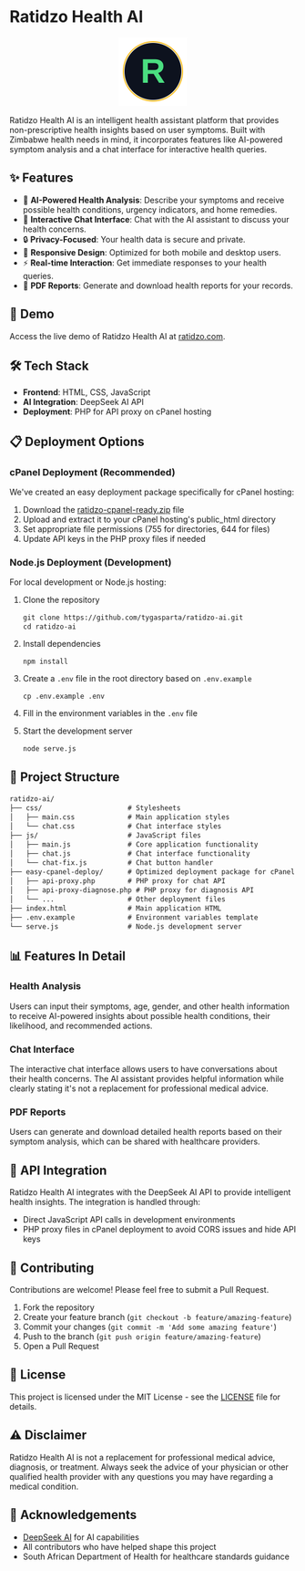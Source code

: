 # Ratidzo Health AI

<p align="center">
  <img src="assets/ratidzo-logo.svg" alt="Ratidzo Health AI Logo" width="120"/>
</p>

Ratidzo Health AI is an intelligent health assistant platform that provides non-prescriptive health insights based on user symptoms. Built with Zimbabwe health needs in mind, it incorporates features like AI-powered symptom analysis and a chat interface for interactive health queries.

## ✨ Features

- 🤖 **AI-Powered Health Analysis**: Describe your symptoms and receive possible health conditions, urgency indicators, and home remedies.
- 💬 **Interactive Chat Interface**: Chat with the AI assistant to discuss your health concerns.
- 🔒 **Privacy-Focused**: Your health data is secure and private.
- 📱 **Responsive Design**: Optimized for both mobile and desktop users.
- ⚡ **Real-time Interaction**: Get immediate responses to your health queries.
- 📄 **PDF Reports**: Generate and download health reports for your records.

## 🚀 Demo

Access the live demo of Ratidzo Health AI at [ratidzo.com](https://ratidzo.com).

## 🛠️ Tech Stack

- **Frontend**: HTML, CSS, JavaScript
- **AI Integration**: DeepSeek AI API
- **Deployment**: PHP for API proxy on cPanel hosting

## 📋 Deployment Options

### cPanel Deployment (Recommended)

We've created an easy deployment package specifically for cPanel hosting:

1. Download the [ratidzo-cpanel-ready.zip](https://github.com/tygasparta/ratidzo-ai/raw/main/ratidzo-cpanel-ready.zip) file
2. Upload and extract it to your cPanel hosting's public_html directory
3. Set appropriate file permissions (755 for directories, 644 for files)
4. Update API keys in the PHP proxy files if needed

### Node.js Deployment (Development)

For local development or Node.js hosting:

1. Clone the repository
   ```
   git clone https://github.com/tygasparta/ratidzo-ai.git
   cd ratidzo-ai
   ```

2. Install dependencies
   ```
   npm install
   ```

3. Create a `.env` file in the root directory based on `.env.example`
   ```
   cp .env.example .env
   ```

4. Fill in the environment variables in the `.env` file

5. Start the development server
   ```
   node serve.js
   ```

## 📂 Project Structure

```
ratidzo-ai/
├── css/                     # Stylesheets
│   ├── main.css             # Main application styles
│   └── chat.css             # Chat interface styles
├── js/                      # JavaScript files
│   ├── main.js              # Core application functionality
│   ├── chat.js              # Chat interface functionality
│   └── chat-fix.js          # Chat button handler
├── easy-cpanel-deploy/      # Optimized deployment package for cPanel
│   ├── api-proxy.php        # PHP proxy for chat API
│   ├── api-proxy-diagnose.php # PHP proxy for diagnosis API
│   └── ...                  # Other deployment files
├── index.html               # Main application HTML
├── .env.example             # Environment variables template
└── serve.js                 # Node.js development server
```

## 📊 Features In Detail

### Health Analysis
Users can input their symptoms, age, gender, and other health information to receive AI-powered insights about possible health conditions, their likelihood, and recommended actions.

### Chat Interface
The interactive chat interface allows users to have conversations about their health concerns. The AI assistant provides helpful information while clearly stating it's not a replacement for professional medical advice.

### PDF Reports
Users can generate and download detailed health reports based on their symptom analysis, which can be shared with healthcare providers.

## 🔗 API Integration

Ratidzo Health AI integrates with the DeepSeek AI API to provide intelligent health insights. The integration is handled through:

- Direct JavaScript API calls in development environments
- PHP proxy files in cPanel deployment to avoid CORS issues and hide API keys

## 🤝 Contributing

Contributions are welcome! Please feel free to submit a Pull Request.

1. Fork the repository
2. Create your feature branch (`git checkout -b feature/amazing-feature`)
3. Commit your changes (`git commit -m 'Add some amazing feature'`)
4. Push to the branch (`git push origin feature/amazing-feature`)
5. Open a Pull Request

## 📜 License

This project is licensed under the MIT License - see the [LICENSE](LICENSE) file for details.

## ⚠️ Disclaimer

Ratidzo Health AI is not a replacement for professional medical advice, diagnosis, or treatment. Always seek the advice of your physician or other qualified health provider with any questions you may have regarding a medical condition.

## 👏 Acknowledgements

- [DeepSeek AI](https://deepseek.ai) for AI capabilities
- All contributors who have helped shape this project
- South African Department of Health for healthcare standards guidance 
